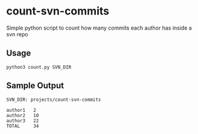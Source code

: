 # count-svn-commits

Simple python script to count how many commits each author has inside a svn repo

## Usage

`python3 count.py SVN_DIR`

## Sample Output

```shell
SVN_DIR: projects/count-svn-commits

author1   2
author2   10
author3   22
TOTAL     34
```
